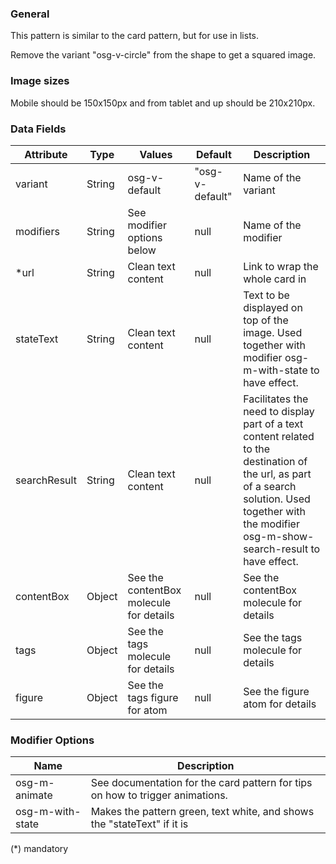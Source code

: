 ### General
This pattern is similar to the card pattern, but for use in lists.

Remove the variant "osg-v-circle" from the shape to get a squared image.

### Image sizes
Mobile should be 150x150px and from tablet and up should be 210x210px.

### Data Fields
| Attribute | Type | Values | Default | Description |
|---|---|---|---|---|
| variant | String | osg-v-default | "osg-v-default" | Name of the variant |
| modifiers | String | See modifier options below | null | Name of the modifier |
| *url | String | Clean text content | null | Link to wrap the whole card in |
| stateText | String | Clean text content | null | Text to be displayed on top of the image. Used together with modifier osg-m-with-state to have effect. |
| searchResult | String | Clean text content | null | Facilitates the need to display part of a text content related to the destination of the url, as part of a search solution. Used together with the modifier osg-m-show-search-result to have effect. |
| contentBox | Object | See the contentBox molecule for details | null | See the contentBox molecule for details |
| tags | Object | See the tags molecule for details | null | See the tags molecule for details |
| figure | Object | See the tags figure for atom | null | See the figure atom for details |


### Modifier Options
| Name | Description |
|------|-------------|
| osg-m-animate | See documentation for the card pattern for tips on how to trigger animations. |
| osg-m-with-state | Makes the pattern green, text white, and shows the "stateText" if it is |

(*) mandatory
